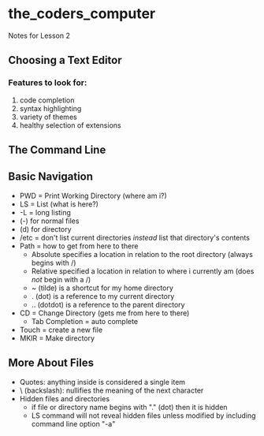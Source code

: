 # the_coders_computer
Notes for Lesson 2

## Choosing a Text Editor
### Features to look for:
1. code completion
2. syntax highlighting
3. variety of themes
4. healthy selection of extensions

## The Command Line
## Basic Navigation
* PWD = Print Working Directory (where am i?)
* LS = List (what is here?)
 * -L = long listing
 * (-) for normal files
 * (d) for directory
 * /etc = don't list current directories *instead* list that directory's contents
* Path = how to get from here to there
  * Absolute specifies a location in relation to the root directory (always begins with /)
  * Relative specified a location in relation to where i currently am (does *not* begin with a /)
  * ~ (tilde) is a shortcut for my home directory
  * . (dot) is a reference to my current directory
  * .. (dotdot) is a reference to the parent directory
* CD = Change Directory (gets me from here to there)
  * Tab Completion = auto complete
* Touch = create a new file
* MKIR = Make directory

## More About Files
* Quotes: anything inside is considered a single item
* \ (backslash): nullifies the meaning of the next character
* Hidden files and directories
  * if file or directory name begins with "." (dot) then it is hidden
  * LS command will not reveal hidden files unless modified by including command line option "-a"
